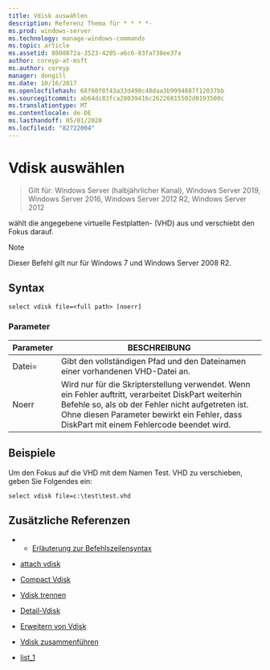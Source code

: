 ```yaml
---
title: Vdisk auswählen
description: Referenz Thema für * * * *-
ms.prod: windows-server
ms.technology: manage-windows-commands
ms.topic: article
ms.assetid: 8808872a-3523-4205-a6c6-83fa738ee37a
author: coreyp-at-msft
ms.author: coreyp
manager: dongill
ms.date: 10/16/2017
ms.openlocfilehash: 68f60f8f43a33d498c40daa3b9994887f12037bb
ms.sourcegitcommit: ab64dc83fca28039416c26226815502d0193500c
ms.translationtype: MT
ms.contentlocale: de-DE
ms.lasthandoff: 05/01/2020
ms.locfileid: "82722004"
---
```

# <a name="select-vdisk"></a>Vdisk auswählen

> Gilt für: Windows Server (halbjährlicher Kanal), Windows Server 2019, Windows Server 2016, Windows Server 2012 R2, Windows Server 2012

wählt die angegebene virtuelle Festplatten- \(VHD\) aus und verschiebt den Fokus darauf.  
  
> [!NOTE]  
> Dieser Befehl gilt nur für Windows 7 und Windows Server 2008 R2.  
  
## <a name="syntax"></a>Syntax  
  
```  
select vdisk file=<full path> [noerr]  
```  
  
### <a name="parameters"></a>Parameter  
  
|Parameter|BESCHREIBUNG|  
|-------|--------|  
|Datei\=<full path>|Gibt den vollständigen Pfad und den Dateinamen einer vorhandenen VHD-Datei an.|  
|Noerr|Wird nur für die Skripterstellung verwendet. Wenn ein Fehler auftritt, verarbeitet DiskPart weiterhin Befehle so, als ob der Fehler nicht aufgetreten ist. Ohne diesen Parameter bewirkt ein Fehler, dass DiskPart mit einem Fehlercode beendet wird.|  
  
## <a name="examples"></a>Beispiele  
Um den Fokus auf die VHD mit dem Namen Test. VHD zu verschieben, geben Sie Folgendes ein:  
  
```  
select vdisk file=c:\test\test.vhd  
```  
  
## <a name="additional-references"></a>Zusätzliche Referenzen  
  
-   - [Erläuterung zur Befehlszeilensyntax](command-line-syntax-key.md)  
  
-   [attach vdisk](attach-vdisk.md)  
  
-   [Compact Vdisk](compact-vdisk.md)  
  
  
  
-   [Vdisk trennen](detach-vdisk.md)  
  
-   [Detail-Vdisk](detail-vdisk.md)  
  
-   [Erweitern von Vdisk](expand-vdisk.md)  
  
-   [Vdisk zusammenführen](merge-vdisk.md)  
  
-   [list_1](list_1.md)  
  

